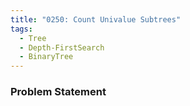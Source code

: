 ```yaml
---
title: "0250: Count Univalue Subtrees"
tags:
  - Tree
  - Depth-FirstSearch
  - BinaryTree
---
```

### Problem Statement


